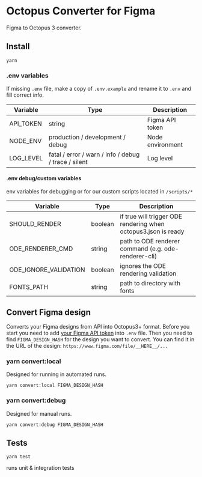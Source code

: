 # Octopus Converter for Figma

Figma to Octopus 3 converter.

## Install

```
yarn
```

### .env variables

If missing `.env` file, make a copy of `.env.example` and rename it to `.env` and fill correct info.

| Variable  | Type                                                 | Description      |
| --------- | ---------------------------------------------------- | ---------------- |
| API_TOKEN | string                                               | Figma API token  |
| NODE_ENV  | production / development / debug                     | Node environment |
| LOG_LEVEL | fatal / error / warn / info / debug / trace / silent | Log level        |

#### .env debug/custom variables

env variables for debugging or for our custom scripts located in `/scripts/*`

| Variable              | Type    | Description                                                    |
| --------------------- | ------- | -------------------------------------------------------------- |
| SHOULD_RENDER         | boolean | if true will trigger ODE rendering when octopus3.json is ready |
| ODE_RENDERER_CMD      | string  | path to ODE renderer command (e.g. ode-renderer-cli)           |
| ODE_IGNORE_VALIDATION | boolean | ignores the ODE rendering validation                           |
| FONTS_PATH            | string  | path to directory with fonts                                   |

## Convert Figma design

Converts your Figma designs from API into Octopus3+ format.
Before you start you need to add [your Figma API token](https://www.figma.com/developers/api#access-tokens) into `.env` file.
Then you need to find `FIGMA_DESIGN_HASH` for the design you want to convert.
You can find it in the URL of the design: `https://www.figma.com/file/__HERE__/...`

### yarn convert:local

Designed for running in automated runs.

```
yarn convert:local FIGMA_DESIGN_HASH
```

### yarn convert:debug

Designed for manual runs.

```
yarn convert:debug FIGMA_DESIGN_HASH
```

## Tests

```
yarn test
```

runs unit & integration tests
